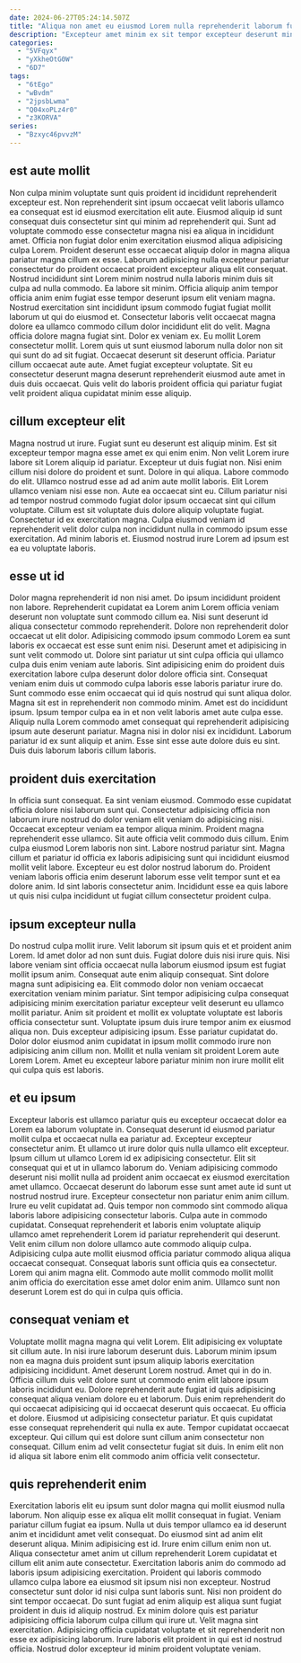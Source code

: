 ```yaml
---
date: 2024-06-27T05:24:14.507Z
title: "Aliqua non amet eu eiusmod Lorem nulla reprehenderit laborum fugiat."
description: "Excepteur amet minim ex sit tempor excepteur deserunt minim tempor nostrud nostrud amet. Labore consequat duis do ut minim elit laboris culpa elit."
categories:
  - "5VFqyx"
  - "yXkheOtG0W"
  - "6D7"
tags:
  - "6tEgo"
  - "wBvdm"
  - "2jpsbLwma"
  - "Q04xoPLz4r0"
  - "z3KORVA"
series:
  - "Bzxyc46pvvzM"
---
```



## est aute mollit

Non culpa minim voluptate sunt quis proident id incididunt reprehenderit excepteur est. Non reprehenderit sint ipsum occaecat velit laboris ullamco ea consequat est id eiusmod exercitation elit aute. Eiusmod aliquip id sunt consequat duis consectetur sint qui minim ad reprehenderit qui. Sunt ad voluptate commodo esse consectetur magna nisi ea aliqua in incididunt amet. Officia non fugiat dolor enim exercitation eiusmod aliqua adipisicing culpa Lorem. Proident deserunt esse occaecat aliquip dolor in magna aliqua pariatur magna cillum ex esse. Laborum adipisicing nulla excepteur pariatur consectetur do proident occaecat proident excepteur aliqua elit consequat. Nostrud incididunt sint Lorem minim nostrud nulla laboris minim duis sit culpa ad nulla commodo.
Ea labore sit minim. Officia aliquip anim tempor officia anim enim fugiat esse tempor deserunt ipsum elit veniam magna. Nostrud exercitation sint incididunt ipsum commodo fugiat fugiat mollit laborum ut qui do eiusmod et. Consectetur laboris velit occaecat magna dolore ea ullamco commodo cillum dolor incididunt elit do velit. Magna officia dolore magna fugiat sint. Dolor ex veniam ex.
Eu mollit Lorem consectetur mollit. Lorem quis ut sunt eiusmod laborum nulla dolor non sit qui sunt do ad sit fugiat. Occaecat deserunt sit deserunt officia. Pariatur cillum occaecat aute aute. Amet fugiat excepteur voluptate. Sit eu consectetur deserunt magna deserunt reprehenderit eiusmod aute amet in duis duis occaecat. Quis velit do laboris proident officia qui pariatur fugiat velit proident aliqua cupidatat minim esse aliquip.

## cillum excepteur elit

Magna nostrud ut irure. Fugiat sunt eu deserunt est aliquip minim. Est sit excepteur tempor magna esse amet ex qui enim enim. Non velit Lorem irure labore sit Lorem aliquip id pariatur. Excepteur ut duis fugiat non.
Nisi enim cillum nisi dolore do proident et sunt. Dolore in qui aliqua. Labore commodo do elit. Ullamco nostrud esse ad ad anim aute mollit laboris.
Elit Lorem ullamco veniam nisi esse non. Aute ea occaecat sint eu. Cillum pariatur nisi ad tempor nostrud commodo fugiat dolor ipsum occaecat sint qui cillum voluptate. Cillum est sit voluptate duis dolore aliquip voluptate fugiat. Consectetur id ex exercitation magna. Culpa eiusmod veniam id reprehenderit velit dolor culpa non incididunt nulla in commodo ipsum esse exercitation. Ad minim laboris et. Eiusmod nostrud irure Lorem ad ipsum est ea eu voluptate laboris.

## esse ut id

Dolor magna reprehenderit id non nisi amet. Do ipsum incididunt proident non labore. Reprehenderit cupidatat ea Lorem anim Lorem officia veniam deserunt non voluptate sunt commodo cillum ea. Nisi sunt deserunt id aliqua consectetur commodo reprehenderit. Dolore non reprehenderit dolor occaecat ut elit dolor. Adipisicing commodo ipsum commodo Lorem ea sunt laboris ex occaecat est esse sunt enim nisi. Deserunt amet et adipisicing in sunt velit commodo ut. Dolore sint pariatur ut sint culpa officia qui ullamco culpa duis enim veniam aute laboris.
Sint adipisicing enim do proident duis exercitation labore culpa deserunt dolor dolore officia sint. Consequat veniam enim duis ut commodo culpa laboris esse laboris pariatur irure do. Sunt commodo esse enim occaecat qui id quis nostrud qui sunt aliqua dolor. Magna sit est in reprehenderit non commodo minim. Amet est do incididunt ipsum.
Ipsum tempor culpa ea in et non velit laboris amet aute culpa esse. Aliquip nulla Lorem commodo amet consequat qui reprehenderit adipisicing ipsum aute deserunt pariatur. Magna nisi in dolor nisi ex incididunt. Laborum pariatur id ex sunt aliquip et anim. Esse sint esse aute dolore duis eu sint. Duis duis laborum laboris cillum laboris.

## proident duis exercitation

In officia sunt consequat. Ea sint veniam eiusmod. Commodo esse cupidatat officia dolore nisi laborum sunt qui. Consectetur adipisicing officia non laborum irure nostrud do dolor veniam elit veniam do adipisicing nisi. Occaecat excepteur veniam ea tempor aliqua minim. Proident magna reprehenderit esse ullamco.
Sit aute officia velit commodo duis cillum. Enim culpa eiusmod Lorem laboris non sint. Labore nostrud pariatur sint. Magna cillum et pariatur id officia ex laboris adipisicing sunt qui incididunt eiusmod mollit velit labore.
Excepteur eu est dolor nostrud laborum do. Proident veniam laboris officia enim deserunt laborum esse velit tempor sunt et ea dolore anim. Id sint laboris consectetur anim. Incididunt esse ea quis labore ut quis nisi culpa incididunt ut fugiat cillum consectetur proident culpa.

## ipsum excepteur nulla

Do nostrud culpa mollit irure. Velit laborum sit ipsum quis et et proident anim Lorem. Id amet dolor ad non sunt duis. Fugiat dolore duis nisi irure quis.
Nisi labore veniam sint officia occaecat nulla laborum eiusmod ipsum est fugiat mollit ipsum anim. Consequat aute enim aliquip consequat. Sint dolore magna sunt adipisicing ea. Elit commodo dolor non veniam occaecat exercitation veniam minim pariatur.
Sint tempor adipisicing culpa consequat adipisicing minim exercitation pariatur excepteur velit deserunt eu ullamco mollit pariatur. Anim sit proident et mollit ex voluptate voluptate est laboris officia consectetur sunt. Voluptate ipsum duis irure tempor anim ex eiusmod aliqua non. Duis excepteur adipisicing ipsum. Esse pariatur cupidatat do. Dolor dolor eiusmod anim cupidatat in ipsum mollit commodo irure non adipisicing anim cillum non. Mollit et nulla veniam sit proident Lorem aute Lorem Lorem. Amet eu excepteur labore pariatur minim non irure mollit elit qui culpa quis est laboris.

## et eu ipsum

Excepteur laboris est ullamco pariatur quis eu excepteur occaecat dolor ea Lorem ea laborum voluptate in. Consequat deserunt id eiusmod pariatur mollit culpa et occaecat nulla ea pariatur ad. Excepteur excepteur consectetur anim. Et ullamco ut irure dolor quis nulla ullamco elit excepteur. Ipsum cillum ut ullamco Lorem id ex adipisicing consectetur. Elit sit consequat qui et ut in ullamco laborum do. Veniam adipisicing commodo deserunt nisi mollit nulla ad proident anim occaecat ex eiusmod exercitation amet ullamco.
Occaecat deserunt do laborum esse sunt amet aute id sunt ut nostrud nostrud irure. Excepteur consectetur non pariatur enim anim cillum. Irure eu velit cupidatat ad. Quis tempor non commodo sint commodo aliqua laboris labore adipisicing consectetur laboris. Culpa aute in commodo cupidatat. Consequat reprehenderit et laboris enim voluptate aliquip ullamco amet reprehenderit Lorem id pariatur reprehenderit qui deserunt. Velit enim cillum non dolore ullamco aute commodo aliquip culpa. Adipisicing culpa aute mollit eiusmod officia pariatur commodo aliqua aliqua occaecat consequat.
Consequat laboris sunt officia quis ea consectetur. Lorem qui anim magna elit. Commodo aute mollit commodo mollit mollit anim officia do exercitation esse amet dolor enim anim. Ullamco sunt non deserunt Lorem est do qui in culpa quis officia.

## consequat veniam et

Voluptate mollit magna magna qui velit Lorem. Elit adipisicing ex voluptate sit cillum aute. In nisi irure laborum deserunt duis. Laborum minim ipsum non ea magna duis proident sunt ipsum aliquip laboris exercitation adipisicing incididunt. Amet deserunt Lorem nostrud.
Amet qui in do in. Officia cillum duis velit dolore sunt ut commodo enim elit labore ipsum laboris incididunt eu. Dolore reprehenderit aute fugiat id quis adipisicing consequat aliqua veniam dolore eu et laborum. Duis enim reprehenderit do qui occaecat adipisicing qui id occaecat deserunt quis occaecat. Eu officia et dolore.
Eiusmod ut adipisicing consectetur pariatur. Et quis cupidatat esse consequat reprehenderit qui nulla ex aute. Tempor cupidatat occaecat excepteur. Qui cillum qui est dolore sunt cillum anim consectetur non consequat. Cillum enim ad velit consectetur fugiat sit duis. In enim elit non id aliqua sit labore enim elit commodo anim officia velit consectetur.

## quis reprehenderit enim

Exercitation laboris elit eu ipsum sunt dolor magna qui mollit eiusmod nulla laborum. Non aliquip esse ex aliqua elit mollit consequat in fugiat. Veniam pariatur cillum fugiat ea ipsum. Nulla ut duis tempor ullamco ea id deserunt anim et incididunt amet velit consequat. Do eiusmod sint ad anim elit deserunt aliqua. Minim adipisicing est id. Irure enim cillum enim non ut.
Aliqua consectetur amet anim ut cillum reprehenderit Lorem cupidatat et cillum elit anim aute consectetur. Exercitation laboris anim do commodo ad laboris ipsum adipisicing exercitation. Proident qui laboris commodo ullamco culpa labore ea eiusmod sit ipsum nisi non excepteur. Nostrud consectetur sunt dolor id nisi culpa sunt laboris sunt. Nisi non proident do sint tempor occaecat. Do sunt fugiat ad enim aliquip est aliqua sunt fugiat proident in duis id aliquip nostrud. Ex minim dolore quis est pariatur adipisicing officia laborum culpa cillum qui irure ut.
Velit magna sint exercitation. Adipisicing officia cupidatat voluptate et sit reprehenderit non esse ex adipisicing laborum. Irure laboris elit proident in qui est id nostrud officia. Nostrud dolor excepteur id minim proident voluptate veniam.


